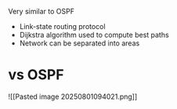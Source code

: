 Very similar to OSPF
- Link-state routing protocol
- Dijkstra algorithm used to compute best paths
- Network can be separated into areas

# vs OSPF
![[Pasted image 20250801094021.png]]